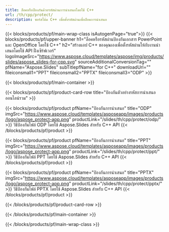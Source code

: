 ```yaml
---
title: ล็อคหรือป้องกันด้วยรหัสผ่านการนำเสนอโดยใช้ C++
url: /th/cpp/protect/
description: ซอร์สโค้ด C++ เพื่อตั้งรหัสผ่านเพื่อล็อคการนำเสนอ
---
```


{{< blocks/products/pf/main-wrap-class isAutogenPage="true">}}
{{< blocks/products/pf/upper-banner h1="ล็อคหรือรหัสผ่านป้องกันเอกสาร PowerPoint และ OpenOffice โดยใช้ C++" h2="สร้างแอป C++ ของคุณเองเพื่อตั้งรหัสผ่านให้กับงานนำเสนอโดยใช้ API ฝั่งเซิร์ฟเวอร์" logoImageSrc="https://www.aspose.cloud/templates/aspose/img/products/slides/aspose_slides-for-cpp.svg" sourceAdditionalConversionTag="" pfName="Aspose.Slides" subTitlepfName="for C++" downloadUrl="" fileiconsmall1="PPT" fileiconsmall2="PPTX" fileiconsmall3="ODP" >}}

{{< blocks/products/pf/main-container >}}

{{< blocks/products/pf/product-card-row title="ป้องกันตัวอย่างรหัสการนำเสนอออนไลน์รวม" >}}

{{< blocks/products/pf/product pfName="ป้องกันการนำเสนอ" title="ODP" imgSrc="https://www.aspose.cloud/templates/asposeapp/images/products/logo/aspose_protect-app.png" productLink="/slides/th/cpp/protect/odp/" >}}
วิธีป้องกันไฟล์ ODP โดยใช้ Aspose.Slides สำหรับ C++ API
{{< /blocks/products/pf/product >}}

{{< blocks/products/pf/product pfName="ป้องกันการนำเสนอ" title="PPT" imgSrc="https://www.aspose.cloud/templates/asposeapp/images/products/logo/aspose_protect-app.png" productLink="/slides/th/cpp/protect/ppt/" >}}
วิธีป้องกันไฟล์ PPT โดยใช้ Aspose.Slides สำหรับ C++ API
{{< /blocks/products/pf/product >}}

{{< blocks/products/pf/product pfName="ป้องกันการนำเสนอ" title="PPTX" imgSrc="https://www.aspose.cloud/templates/asposeapp/images/products/logo/aspose_protect-app.png" productLink="/slides/th/cpp/protect/pptx/" >}}
วิธีป้องกันไฟล์ PPTX โดยใช้ Aspose.Slides สำหรับ C++ API
{{< /blocks/products/pf/product >}}



{{< /blocks/products/pf/product-card-row >}}

{{< /blocks/products/pf/main-container >}}
    
{{< /blocks/products/pf/main-wrap-class >}}